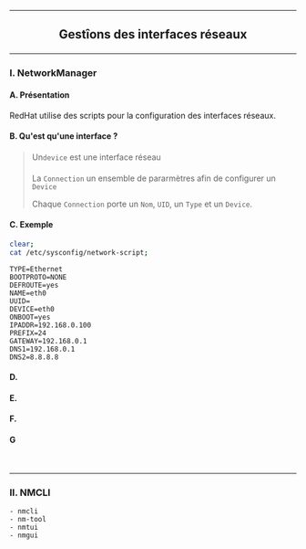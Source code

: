 ------------------------------------------------------------------------------------------------------------------------------------------------------------------------------------
## <p align='center'> Gestîons des interfaces réseaux </p>

------------------------------------------------------------------------------------------------------------------------------------------------------------------------------------
### I. NetworkManager
#### A. Présentation
RedHat utilise des scripts pour la configuration des interfaces réseaux.

#### B. Qu'est qu'une interface ?
> Un`device` est une interface réseau
> 
> La `Connection` un ensemble de pararmètres afin de configurer un `Device`
>
> Chaque `Connection` porte un `Nom`, `UID`, un `Type` et un `Device`.


#### C. Exemple
```bash
clear;
cat /etc/sysconfig/network-script;
```

```
TYPE=Ethernet
BOOTPROTO=NONE
DEFROUTE=yes
NAME=eth0
UUID=
DEVICE=eth0
ONBOOT=yes
IPADDR=192.168.0.100
PREFIX=24
GATEWAY=192.168.0.1
DNS1=192.168.0.1
DNS2=8.8.8.8
```



#### D.
#### E.
#### F.
#### G



<br />

------------------------------------------------------------------------------------------------------------------------------------------------------------------------------------
### II. NMCLI

```
- nmcli
- nm-tool
- nmtui
- nmgui
```
